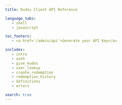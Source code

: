 ```yaml
--- 
title: Kudos Client API Reference 

language_tabs: 
   - shell
   - javascript

toc_footers: 
   - <a href='/admin/api'>Generate your API Key</a> 

includes:
   - intro
   - auth
   - give_kudos
   - user_lookup
   - create_redemption
   - redemption_history
   - definitions
   - errors

search: true 
--- 
```

